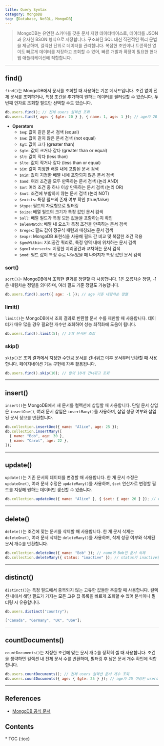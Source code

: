```yaml
---
title: Query Syntax
category: MongoDB
tag: [Database, NoSQL, MongoDB]
---
```


> MongoDB는 유연한 스키마를 갖춘 문서 지향 데이터베이스로, 데이터를 JSON과 유사한 BSON 형식으로 저장합니다. 구조화된 SQL 대신 직관적인 쿼리 문법을 제공하며, 컬렉션 단위로 데이터를 관리합니다. 복잡한 조인이나 트랜잭션 없이도 빠르게 데이터를 저장하고 조회할 수 있어, 빠른 개발과 확장이 필요한 현대 웹 애플리케이션에 적합합니다.

---

## find()

`find()`는 MongoDB에서 문서를 조회할 때 사용하는 기본 메서드입니다. 조건 없이 전체 문서를 조회하거나, 특정 조건을 추가하여 원하는 데이터를 필터링할 수 있습니다. 두 번째 인자로 조회할 필드만 선택할 수도 있습니다.

```javascript
db.users.find(); // 전체 users 컬렉션 조회
db.users.find({ age: { $gte: 20 } }, { name: 1, age: 1 }); // age가 20 이상인 문서 중에서 name과 age 필드만 조회
```

- **Operators**
  - `$eq`: 값이 같은 문서 검색 (equal)
  - `$ne`: 값이 같지 않은 문서 검색 (not equal)
  - `$gt`: 값이 크다 (greater than)
  - `$gte`: 값이 크거나 같다 (greater than or equal)
  - `$lt`: 값이 작다 (less than)
  - `$lte`: 값이 작거나 같다 (less than or equal)
  - `$in`: 값이 지정한 배열 내에 포함된 문서 검색
  - `$nin`: 값이 지정한 배열 내에 포함되지 않은 문서 검색
  - `$and`: 여러 조건을 모두 만족하는 문서 검색 (논리 AND)
  - `$or`: 여러 조건 중 하나 이상 만족하는 문서 검색 (논리 OR)
  - `$not`: 조건에 부합하지 않는 문서 검색 (논리 NOT)
  - `$exists`: 특정 필드의 존재 여부 확인 (true/false)
  - `$type`: 필드의 자료형으로 필터링
  - `$size`: 배열 필드의 크기가 특정 값인 문서 검색
  - `$all`: 배열 필드가 특정 모든 값들을 포함하는지 확인
  - `$elemMatch`: 배열 내 요소가 특정 조건을 만족하는 문서 검색
  - `$regex`: 필드 값이 정규식 패턴과 매칭되는 문서 검색
  - `$expr`: MongoDB 표현식을 사용해 필드 간 비교 및 복잡한 조건 적용
  - `$geoWithin`: 지리공간 쿼리로, 특정 영역 내에 위치하는 문서 검색
  - `$geoIntersects`: 지정한 지리공간과 교차하는 문서 검색
  - `$mod`: 필드 값이 특정 수로 나누었을 때 나머지가 특정 값인 문서 검색

### sort()

`sort()`는 MongoDB에서 조회한 결과를 정렬할 때 사용합니다. 1은 오름차순 정렬, -1은 내림차순 정렬을 의미하며, 여러 필드 기준 정렬도 가능합니다.

```javascript
db.users.find().sort({ age: -1 }); // age 기준 내림차순 정렬
```

### limit()

`limit()`는 MongoDB에서 조회 결과로 반환할 문서 수를 제한할 때 사용합니다. 데이터가 매우 많을 경우 필요한 개수만 조회하여 성능 최적화에 도움이 됩니다.

```javascript
db.users.find().limit(5); // 5개 문서만 조회
```

### skip()

`skip()`은 조회 결과에서 지정한 수만큼 문서를 건너뛰고 이후 문서부터 반환할 때 사용합니다. 페이지네이션 기능 구현에 자주 활용됩니다.

```javascript
db.users.find().skip(10); // 앞의 10개 건너뛰고 조회
```

---

## insert()

`insert()`는 MongoDB에서 새 문서를 컬렉션에 삽입할 때 사용합니다. 단일 문서 삽입은 `insertOne()`, 여러 문서 삽입은 `insertMany()`를 사용하며, 삽입 성공 여부와 삽입된 문서 정보를 반환합니다.

```javascript
db.collection.insertOne({ name: "Alice", age: 25 });
db.collection.insertMany([
  { name: "Bob", age: 30 },
  { name: "Carol", age: 22 },
]);
```

---

## update()

`update()`는 기존 문서의 데이터를 변경할 때 사용합니다. 한 개 문서 수정은 `updateOne()`, 여러 문서 수정은 `updateMany()`를 사용하며, `$set` 연산자로 변경할 필드를 지정해 원하는 데이터만 갱신할 수 있습니다.

```javascript
db.collection.updateOne({ name: "Alice" }, { $set: { age: 26 } }); // name이 Alice인 문서의 age를 26으로 수정
```

---

## delete()

`delete()`는 조건에 맞는 문서를 삭제할 때 사용합니다. 한 개 문서 삭제는 `deleteOne()`, 여러 문서 삭제는 `deleteMany()`를 사용하며, 삭제 성공 여부와 삭제된 문서 개수를 반환합니다.

```javascript
db.collection.deleteOne({ name: "Bob" }); // name이 Bob인 문서 삭제
db.collection.deleteMany({ status: "inactive" }); // status가 inactive인 모든 문서 삭제
```

---

## distinct()

`distinct()`는 특정 필드에서 중복되지 않는 고유한 값들만 추출할 때 사용합니다. 컬렉션 내에서 해당 필드가 가지는 모든 고유 값 목록을 빠르게 조회할 수 있어 분석이나 필터링 시 유용합니다.

```javascript
db.users.distinct("country");
```

```javascript
["Canada", "Germany", "UK", "USA"];
```

---

## countDocuments()

`countDocuments()`는 지정한 조건에 맞는 문서 개수를 정확히 셀 때 사용합니다. 조건을 생략하면 컬렉션 내 전체 문서 수를 반환하며, 필터링 후 남은 문서 개수 확인에 적합합니다.

```javascript
db.users.countDocuments(); // 전체 users 컬렉션 문서 개수 조회
db.users.countDocuments({ age: { $gte: 25 } }); // age가 25 이상인 users 문서 개수 조회
```

---

## References

- [MongoDB 공식 문서](https://www.mongodb.com/docs/)

<nav class="post-toc" markdown="1">
  <h2>Contents</h2>
* TOC
{:toc}
</nav>
